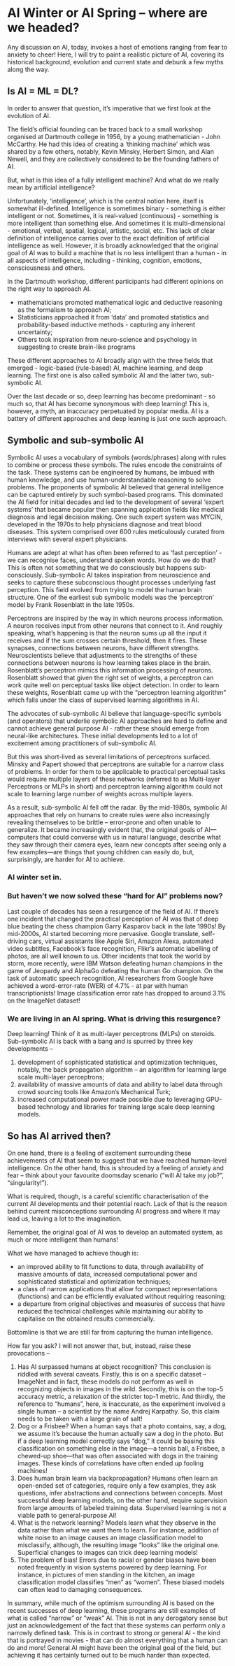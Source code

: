 # AI Winter or AI Spring – where are we headed?

Any discussion on AI, today, invokes a host of emotions ranging from fear to anxiety to cheer! Here, I will try to paint a realistic picture of AI, covering its historical background, evolution and current state and debunk a few myths along the way.

## Is AI = ML = DL?
In order to answer that question, it’s imperative that we first look at the evolution of AI.

The field’s official founding can be traced back to a small workshop organised at Dartmouth college in 1956, by a young mathematician - John McCarthy. He had this idea of creating a ‘thinking machine’ which was shared by a few others, notably, Kevin Minsky, Herbert Simon, and Alan Newell, and they are collectively considered to be the founding fathers of AI.

But, what is this idea of a fully intelligent machine? And what do we really mean by artificial intelligence?

Unfortunately, ‘intelligence’, which is the central notion here, itself is somewhat ill-defined. Intelligence is sometimes binary - something is either intelligent or not. Sometimes, it is real-valued (continuous) - something is more intelligent than something else. And sometimes it is multi-dimensional - emotional, verbal, spatial, logical, artistic, social, etc. This lack of clear definition of intelligence carries over to the exact definition of artificial intelligence as well. However, it is broadly acknowledged that the original goal of AI was to build a machine that is no less intelligent than a human - in all aspects of intelligence, including - thinking, cognition, emotions, consciousness and others.

In the Dartmouth workshop, different participants had different opinions on the right way to approach AI.
* mathematicians promoted mathematical logic and deductive reasoning as the formalism to approach AI;
* Statisticians approached it from ‘data’ and promoted statistics and probability-based inductive methods - capturing any inherent uncertainty;
* Others took inspiration from neuro-science and psychology in suggesting to create brain-like programs

These different approaches to AI broadly align with the three fields that emerged - logic-based (rule-based) AI, machine learning, and deep learning. The first one is also called symbolic AI and the latter two, sub-symbolic AI.

Over the last decade or so, deep learning has become predominant - so much so, that AI has become synonymous with deep learning! This is, however, a myth, an inaccuracy perpetuated by popular media. AI is a battery of different approaches and deep leaning is just one such approach. 

## Symbolic and sub-symbolic AI
Symbolic AI uses a vocabulary of symbols (words/phrases) along with rules to combine or process these symbols. The rules encode the constraints of the task. These systems can be engineered by humans, be imbued with human knowledge, and use human-understandable reasoning to solve problems. The proponents of symbolic AI believed that general intelligence can be captured entirely by such symbol-based programs. This dominated the AI field for initial decades and led to the development of several ‘expert systems’ that became popular then spanning application fields like medical diagnosis and legal decision making. One such expert system was MYCIN, developed in the 1970s to help physicians diagnose and treat blood diseases. This system comprised over 600 rules meticulously curated from interviews with several expert physicians.

Humans are adept at what has often been referred to as ‘fast perception’ - we can recognise faces, understand spoken words. How do we do that? This is often not something that we do consciously but happens sub-consciously. Sub-symbolic AI takes inspiration from neuroscience and seeks to capture these subconscious thought processes underlying fast perception. This field evolved from trying to model the human brain structure. One of the earliest sub symbolic models was the ‘perceptron’ model by Frank Rosenblatt in the late 1950s.

Perceptrons are inspired by the way in which neurons process information. A neuron receives input from other neurons that connect to it. And roughly speaking, what’s happening is that the neuron sums up all the input it receives and if the sum crosses certain threshold, then it fires. These synapses, connections between neurons, have different strengths. Neuroscientists believe that adjustments to the strengths of these connections between neurons is how learning takes place in the brain. Rosenblatt’s perceptron mimics this information processing of neurons. Rosenblatt showed that given the right set of weights, a perceptron can work quite well on perceptual tasks like object detection. In order to learn these weights, Rosenblatt came up with the “perceptron learning algorithm” which falls under the class of supervised learning algorithms in AI.

The advocates of sub-symbolic AI believe that language-specific symbols (and operators) that underlie symbolic AI approaches are hard to define and cannot achieve general purpose AI - rather these should emerge from neural-like architectures. These initial developments led to a lot of excitement among practitioners of sub-symbolic AI.

But this was short-lived as several limitations of perceptrons surfaced. Minsky and Papert showed that perceptrons are suitable for a narrow class of problems. In order for them to be applicable to practical perceptual tasks would require multiple layers of these networks (referred to as Multi-layer Perceptrons or MLPs in short) and perceptron learning algorithm could not scale to learning large number of weights across multiple layers.

As a result, sub-symbolic AI fell off the radar. By the mid-1980s, symbolic AI approaches that rely on humans to create rules were also increasingly revealing themselves to be brittle – error-prone and often unable to generalize. It became increasingly evident that, the original goals of AI—computers that could converse with us in natural language, describe what they saw through their camera eyes, learn new concepts after seeing only a few examples—are things that young children can easily do, but, surprisingly, are harder for AI to achieve.

### AI winter set in.

### But haven’t we now solved these “hard for AI” problems now?

Last couple of decades has seen a resurgence of the field of AI. If there’s one incident that changed the practical perception of AI was that of deep blue beating the chess champion Garry Kasparov back in the late 1990s! By mid-2000s, AI started becoming more pervasive. Google translate, self-driving cars, virtual assistants like Apple Siri, Amazon Alexa, automated video subtitles, Facebook’s face recognition, Flikr’s automatic labelling of photos, are all well known to us. Other incidents that took the world by storm, more recently, were IBM Watson defeating human champions in the game of Jeopardy and AlphaGo defeating the human Go champion. On the task of automatic speech recognition, AI researchers from Google have achieved a word-error-rate (WER) of 4.7% - at par with human transcriptionists! Image classification error rate has dropped to around 3.1% on the ImageNet dataset!

### We are living in an AI spring. What is driving this resurgence?

Deep learning! Think of it as multi-layer perceptrons (MLPs) on steroids. Sub-symbolic AI is back with a bang and is spurred by three key developments – 
1. development of sophisticated statistical and optimization techniques, notably, the back propagation algorithm – an algorithm for learning large scale multi-layer perceptrons;
1. availability of massive amounts of data and ability to label data through crowd sourcing tools like Amazon’s Mechanical Turk;
1. increased computational power made possible due to leveraging GPU-based technology and libraries for training large scale deep learning models.

## So has AI arrived then?

On one hand, there is a feeling of excitement surrounding these achievements of AI that seem to suggest that we have reached human-level intelligence. On the other hand, this is shrouded by a feeling of anxiety and fear – think about your favourite doomsday scenario (“will AI take my job?”, “singularity!”).

What is required, though, is a careful scientific characterisation of the current AI developments and their potential reach. Lack of that is the reason behind current misconceptions surrounding AI progress and where it may lead us, leaving a lot to the imagination.

Remember, the original goal of AI was to develop an automated system, as much or more intelligent than humans!

What we have managed to achieve though is:
* an improved ability to fit functions to data, through availability of massive amounts of data, increased computational power and sophisticated statistical and optimization techniques;
* a class of narrow applications that allow for compact representations (functions) and can be efficiently evaluated without requiring reasoning;
* a departure from original objectives and measures of success that have reduced the technical challenges while maintaining our ability to capitalise on the obtained results commercially.

Bottomline is that we are still far from capturing the human intelligence.

How far you ask? I will not answer that, but, instead, raise these provocations – 

1. Has AI surpassed humans at object recognition? This conclusion is riddled with several caveats. Firstly, this is on a specific dataset – ImageNet and in fact, these models do not perform as well in recognizing objects in images in the wild. Secondly, this is on the top-5 accuracy metric, a relaxation of the stricter top-1 metric. And thirdly, the reference to “humans”, here, is inaccurate, as the experiment involved a single human – a scientist by the name Andrej Karpathy. So, this claim needs to be taken with a large grain of salt!
1. Dog or a Frisbee? When a human says that a photo contains, say, a dog, we assume it’s because the human actually saw a dog in the photo. But if a deep learning model correctly says “dog,” it could be basing this classification on something else in the image—a tennis ball, a Frisbee, a chewed-up shoe—that was often associated with dogs in the training images. These kinds of correlations have often ended up fooling machines!
1. Does human brain learn via backpropagation? Humans often learn an open-ended set of categories, require only a few examples, they ask questions, infer abstractions and connections between concepts. Most successful deep learning models, on the other hand, require supervision from large amounts of labeled training data. Supervised learning is not a viable path to general-purpose AI!
1. What is the network learning? Models learn what they observe in the data rather than what we want them to learn. For instance, addition of white noise to an image causes an image classification model to misclassify, although, the resulting image “looks” like the original one. Superficial changes to images can trick deep learning models! 
1. The problem of bias! Errors due to racial or gender biases have been noted frequently in vision systems powered by deep learning. For instance, in pictures of men standing in the kitchen, an image classification model classifies “men” as “women”. These biased models can often lead to damaging consequences.

In summary, while much of the optimism surrounding AI is based on the recent successes of deep learning, these programs are still examples of what is called “narrow” or “weak” AI. This is not in any derogatory sense but just an acknowledgement of the fact that these systems can perform only a narrowly defined task. This is in contrast to strong or general AI - the kind that is portrayed in movies - that can do almost everything that a human can do and more! General AI might have been the original goal of the field, but achieving it has certainly turned out to be much harder than expected.

